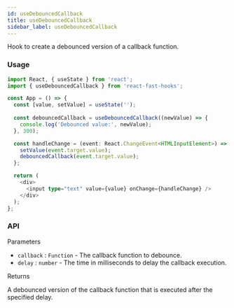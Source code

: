 ```yaml
---
id: useDebouncedCallback
title: useDebouncedCallback
sidebar_label: useDebouncedCallback
---
```


Hook to create a debounced version of a callback function.

### Usage

```typescript
import React, { useState } from 'react';
import { useDebouncedCallback } from 'react-fast-hooks';

const App = () => {
  const [value, setValue] = useState('');
  
  const debouncedCallback = useDebouncedCallback((newValue) => {
    console.log('Debounced value:', newValue);
  }, 300);

  const handleChange = (event: React.ChangeEvent<HTMLInputElement>) => {
    setValue(event.target.value);
    debouncedCallback(event.target.value);
  };

  return (
    <div>
      <input type="text" value={value} onChange={handleChange} />
    </div>
  );
};
```

### API

Parameters

- `callback` : `Function` - The callback function to debounce.
- `delay` : `number` - The time in milliseconds to delay the callback execution.

Returns

A debounced version of the callback function that is executed after the specified delay.
